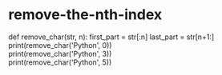 # remove-the-nth-index
def remove_char(str, n):
  first_part = str[:n]
  last_part = str[n+1:]
print(remove_char('Python', 0))  
print(remove_char('Python', 3))  
print(remove_char('Python', 5)) 
